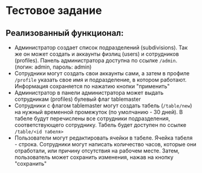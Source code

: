 

# Тестовое задание

## Реализованный функционал:
- Администратор создает список подразделений (subdivisions). Так же он может создать и аккаунты физлиц (users) и сотрудников (profiles). Панель администратора доступна по ссылке `/admin`. (логин: admin, пароль: admin)
- Сотрудники могут создать свои аккаунты сами, а затем в профиле `/profile` указать свое имя и подразделение, в котором работают. Информация сохраняется по нажатию кнопки "применить"
- Администратор в панели администратора может выдать сотрудникам (profiles) булевый флаг tablemaster
- Сотрудники с флагом tablemaster могут создать табель (`/table/new`) на нужный   временной промежуток (по умолчанию - 30 дней). В табеле будут перечислены все сотрудники подразделения, соответствующего сотруднику. Табель будет доступен по ссылке `/table/<id табеля>`
- Пользователи могут редактировать ячейки в табеле. Ячейка табеля - строка. Сотрудники могут написать количество часов, которые они отработали, или причину отсутствия на рабочем месте. Затем, пользователь может сохранить изменения, нажав на кнопку "сохранить"


